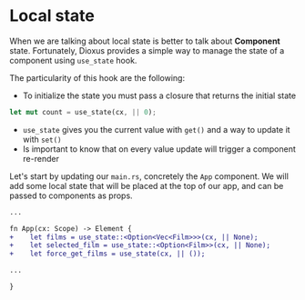 # Local state

When we are talking about local state is better to talk about **Component** state. Fortunately, Dioxus provides a simple way to manage the state of a component using `use_state` hook.

The particularity of this hook are the following:
- To initialize the state you must pass a closure that returns the initial state
```rust
let mut count = use_state(cx, || 0);
```
- `use_state` gives you the current value with `get()` and a way to update it with `set()`
- Is important to know that on every value update will trigger a component re-render

Let's start by updating our `main.rs`, concretely the `App` component. We will add some local state that will be placed at the top of our app, and can be passed to components as props.

```diff
...

fn App(cx: Scope) -> Element {
+    let films = use_state::<Option<Vec<Film>>>(cx, || None);
+    let selected_film = use_state::<Option<Film>>(cx, || None);
+    let force_get_films = use_state(cx, || ());

...

}
```